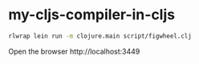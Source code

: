# my-cljs-compiler-in-cljs

```bash
rlwrap lein run -m clojure.main script/figwheel.clj
```


Open the browser http://localhost:3449
